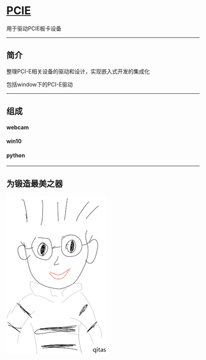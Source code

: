 ﻿# [PCIE](https://github.com/qitas/PCIE) 

用于驱动PCIE板卡设备


---

## 简介


整理PCI-E相关设备的驱动和设计，实现嵌入式开发的集成化

包括window下的PCI-E驱动

---

## 组成

#### webcam

#### win10

#### python

---

## 为锻造最美之器

[![sites](qitas/qitas.png)](http://www.qitas.cn)
